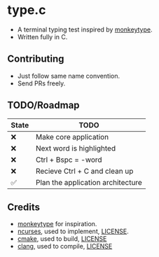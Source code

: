 # type.c
* A terminal typing test inspired by [monkeytype](https://monkeytype.com).
* Written fully in C.

## Contributing
* Just follow same name convention.
* Send PRs freely.

## TODO/Roadmap
| State | TODO |
| ----- | ---- |
|  ❌   | Make core application |
|  ❌   | Next word is highlighted |
|  ❌   | Ctrl + Bspc = -word |
|  ❌   | Recieve Ctrl + C and clean up |
|  ✅   | Plan the application architecture |

## Credits
* [monkeytype](https://monkeytype.com) for inspiration.
* [ncurses](https://www.gnu.org/software/ncurses/), used to implement, [LICENSE](https://invisible-island.net/ncurses/ncurses-license.html).
* [cmake](https://github.com/Kitware/CMake), used to build, [LICENSE](https://github.com/Kitware/CMake?tab=BSD-3-Clause-1-ov-file#readme)
* [clang](https://github.com/llvm/llvm-project), used to compile, [LICENSE](https://github.com/llvm/llvm-project?tab=License-1-ov-file#readme)
